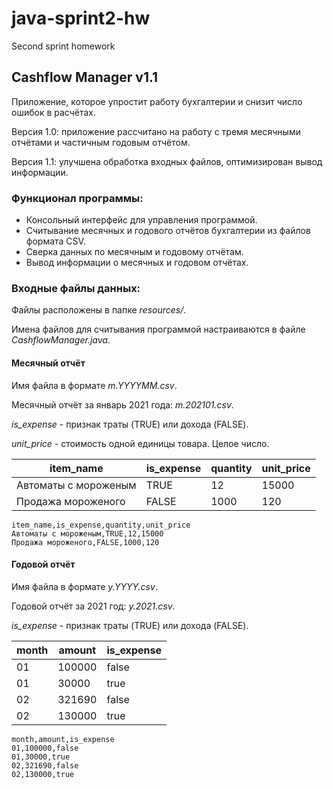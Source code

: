 # java-sprint2-hw
Second sprint homework

## Cashflow Manager v1.1

Приложение, которое упростит работу бухгалтерии и снизит число ошибок в расчётах.

Версия 1.0: приложение рассчитано на работу с тремя месячными отчётами и частичным годовым отчётом.

Версия 1.1: улучшена обработка входных файлов, оптимизирован вывод информации.

### Функционал программы:

- Консольный интерфейс для управления программой.
- Считывание месячных и годового отчётов бухгалтерии из файлов формата CSV.
- Сверка данных по месячным и годовому отчётам.
- Вывод информации о месячных и годовом отчётах.

### Входные файлы данных:

Файлы расположены в папке *resources/*.

Имена файлов для считывания программой настраиваются в файле *CashflowManager.java*.

#### Месячный отчёт

Имя файла в формате *m.YYYYMM.csv*.

Месячный отчёт за январь 2021 года: *m.202101.csv*.

*is_expense* - признак траты (TRUE) или дохода (FALSE).

*unit_price* - стоимость одной единицы товара. Целое число.


| item_name            | is_expense | quantity | unit_price |
|----------------------|------------|----------|------------|
| Автоматы с мороженым | TRUE       | 12       | 15000      |
| Продажа мороженого   | FALSE      | 1000     | 120        |

```csv
item_name,is_expense,quantity,unit_price
Автоматы с мороженым,TRUE,12,15000
Продажа мороженого,FALSE,1000,120
```

#### Годовой отчёт

Имя файла в формате *y.YYYY.csv*.

Годовой отчёт за 2021 год: *y.2021.csv*.

*is_expense* - признак траты (TRUE) или дохода (FALSE).

| month | amount | is_expense |
|-------|--------|------------|
| 01    | 100000 | false      |
| 01    | 30000  | true       |
| 02    | 321690 | false      |
| 02    | 130000 | true       |


```csv
month,amount,is_expense
01,100000,false
01,30000,true
02,321690,false
02,130000,true
```

